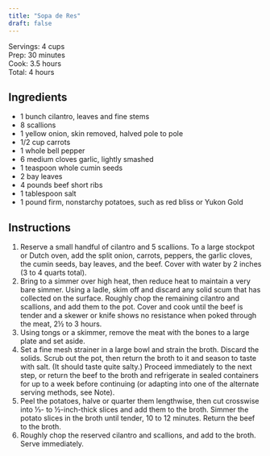 ```yaml
---
title: "Sopa de Res"
draft: false
---
```


Servings: 4 cups  
Prep: 30 minutes  
Cook: 3.5 hours  
Total: 4 hours  


## Ingredients

- 1  bunch cilantro, leaves and fine stems
- 8  scallions
- 1  yellow onion, skin removed, halved pole to pole
- 1/2 cup carrots
- 1 whole bell pepper
- 6  medium cloves garlic, lightly smashed
- 1  teaspoon whole cumin seeds
- 2 bay leaves
- 4  pounds beef short ribs
- 1 tablespoon salt
- 1  pound firm, nonstarchy potatoes, such as red bliss or Yukon Gold


## Instructions

1. Reserve a small handful of cilantro and 5 scallions. To a large stockpot or Dutch oven, add the split onion, carrots, peppers, the garlic cloves, the cumin seeds, bay leaves, and the beef. Cover with water by 2 inches (3 to 4 quarts total).
2. Bring to a simmer over high heat, then reduce heat to maintain a very bare simmer. Using a ladle, skim off and discard any solid scum that has collected on the surface. Roughly chop the remaining cilantro and scallions, and add them to the pot. Cover and cook until the beef is tender and a skewer or knife shows no resistance when poked through the meat, 2½ to 3 hours.
3. Using tongs or a skimmer, remove the meat with the bones to a large plate and set aside.
4. Set a fine mesh strainer in a large bowl and strain the broth. Discard the solids. Scrub out the pot, then return the broth to it and season to taste with salt. (It should taste quite salty.) Proceed immediately to the next step, or return the beef to the broth and refrigerate in sealed containers for up to a week before continuing (or adapting into one of the alternate serving methods, see Note).
5. Peel the potatoes, halve or quarter them lengthwise, then cut crosswise into ⅓- to ½-inch-thick slices and add them to the broth. Simmer the potato slices in the broth until tender, 10 to 12 minutes. Return the beef to the broth.
6. Roughly chop the reserved cilantro and scallions, and add to the broth. Serve immediately.